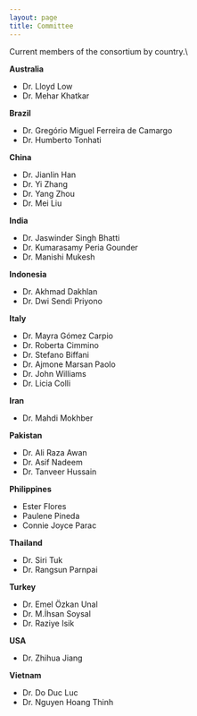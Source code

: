 ```yaml
---
layout: page
title: Committee
---
```


Current members of the consortium by country.\

**Australia**
- Dr. Lloyd Low
- Dr. Mehar Khatkar

**Brazil**
- Dr. Gregório Miguel Ferreira de Camargo
- Dr. Humberto Tonhati

**China**
- Dr. Jianlin Han
- Dr. Yi Zhang
- Dr. Yang Zhou
- Dr. Mei Liu

**India**
- Dr. Jaswinder Singh Bhatti
- Dr. Kumarasamy Peria Gounder
- Dr.  Manishi Mukesh

**Indonesia**
- Dr. Akhmad Dakhlan
- Dr. Dwi Sendi Priyono

**Italy**
- Dr. Mayra Gómez Carpio
- Dr. Roberta Cimmino
- Dr. Stefano Biffani 
- Dr. Ajmone Marsan Paolo
- Dr. John Williams
- Dr. Licia Colli

**Iran**
- Dr. Mahdi Mokhber

**Pakistan**
- Dr. Ali Raza Awan
- Dr. Asif Nadeem
- Dr. Tanveer Hussain

**Philippines**
- Ester Flores
- Paulene Pineda
- Connie Joyce Parac

**Thailand**
- Dr. Siri Tuk 
- Dr. Rangsun Parnpai


**Turkey**
- Dr. Emel Özkan Unal
- Dr. M.İhsan Soysal
- Dr. Raziye Isik

**USA**
- Dr. Zhihua Jiang

**Vietnam**
- Dr. Do Duc Luc
- Dr. Nguyen Hoang Thinh


<!--
| Country     | Collaborators                                    |
|-------------|--------------------------------------------------|
| Australia   | Lloyd Low, Mehar Khatkar                         |
| Brazil      | Gregório Miguel Ferreira de Camargo              |
| China       | Mei Liu, Jianlin Han, Yang Zhou, Yi Zhang        |
| India       | P. Kumarasamy                                    |
| Indonesia   | Akhmad Dakhlan, Dwi Sendi Priyono                |
| Italy       | John Williams                                    |
| Iran        | Mahdi Mokhber                                    |
| Pakistan    | Ali Raza Awan                                    |
| Philippines | Connie Joyce Parac, Ester Flores, Paulene Pineda |
| Thailand    | Rangsun Parnpai                                  |
| Turkey      | Emel Özkan Unal, M.İhsan Soysal, Raziye Isik,    |
| USA         | Zhihua Jiang                                     |
| Vietnam     | Do Duc Luc                                       |

-->
